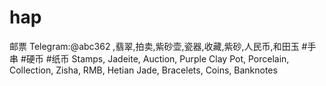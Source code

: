 # hap
邮票 Telegram:@abc362 ,翡翠,拍卖,紫砂壶,瓷器,收藏,紫砂,人民币,和田玉 #手串 #硬币 #纸币 Stamps, Jadeite, Auction, Purple Clay Pot, Porcelain, Collection, Zisha, RMB, Hetian Jade, Bracelets, Coins, Banknotes
